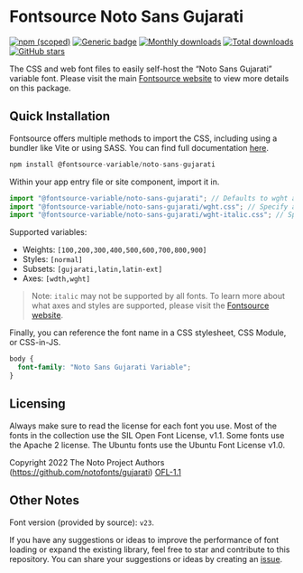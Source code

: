 # Fontsource Noto Sans Gujarati

[![npm (scoped)](https://img.shields.io/npm/v/@fontsource-variable/noto-sans-gujarati?color=brightgreen)](https://www.npmjs.com/package/@fontsource-variable/noto-sans-gujarati) [![Generic badge](https://img.shields.io/badge/fontsource-passing-brightgreen)](https://github.com/fontsource/fontsource) [![Monthly downloads](https://badgen.net/npm/dm/@fontsource-variable/noto-sans-gujarati)](https://github.com/fontsource/fontsource) [![Total downloads](https://badgen.net/npm/dt/@fontsource-variable/noto-sans-gujarati)](https://github.com/fontsource/fontsource) [![GitHub stars](https://img.shields.io/github/stars/fontsource/fontsource.svg?style=social&label=Star)](https://github.com/fontsource/fontsource/stargazers)

The CSS and web font files to easily self-host the “Noto Sans Gujarati” variable font. Please visit the main [Fontsource website](https://fontsource.org/fonts/noto-sans-gujarati) to view more details on this package.

## Quick Installation

Fontsource offers multiple methods to import the CSS, including using a bundler like Vite or using SASS. You can find full documentation [here](https://fontsource.org/docs/getting-started/introduction).

```javascript
npm install @fontsource-variable/noto-sans-gujarati
```

Within your app entry file or site component, import it in.

```javascript
import "@fontsource-variable/noto-sans-gujarati"; // Defaults to wght axis
import "@fontsource-variable/noto-sans-gujarati/wght.css"; // Specify axis
import "@fontsource-variable/noto-sans-gujarati/wght-italic.css"; // Specify axis and style
```

Supported variables:
- Weights: `[100,200,300,400,500,600,700,800,900]`
- Styles: `[normal]`
- Subsets: `[gujarati,latin,latin-ext]`
- Axes: `[wdth,wght]`

> Note: `italic` may not be supported by all fonts. To learn more about what axes and styles are supported, please visit the [Fontsource website](https://fontsource.org/fonts/noto-sans-gujarati).

Finally, you can reference the font name in a CSS stylesheet, CSS Module, or CSS-in-JS.

```css
body {
  font-family: "Noto Sans Gujarati Variable";
}
```

## Licensing
Always make sure to read the license for each font you use. Most of the fonts in the collection use the SIL Open Font License, v1.1. Some fonts use the Apache 2 license. The Ubuntu fonts use the Ubuntu Font License v1.0.

Copyright 2022 The Noto Project Authors (https://github.com/notofonts/gujarati)
[OFL-1.1](http://scripts.sil.org/OFL)

## Other Notes
Font version (provided by source): `v23`.

If you have any suggestions or ideas to improve the performance of font loading or expand the existing library, feel free to star and contribute to this repository. You can share your suggestions or ideas by creating an [issue](https://github.com/fontsource/fontsource/issues).